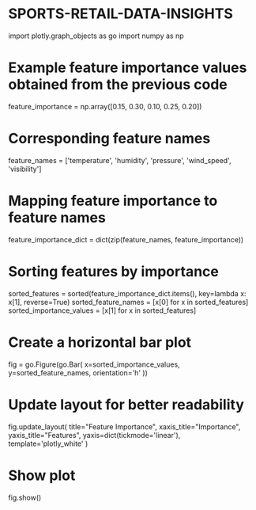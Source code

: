 # SPORTS-RETAIL-DATA-INSIGHTS

import plotly.graph_objects as go
import numpy as np

# Example feature importance values obtained from the previous code
feature_importance = np.array([0.15, 0.30, 0.10, 0.25, 0.20])

# Corresponding feature names
feature_names = ['temperature', 'humidity', 'pressure', 'wind_speed', 'visibility']

# Mapping feature importance to feature names
feature_importance_dict = dict(zip(feature_names, feature_importance))

# Sorting features by importance
sorted_features = sorted(feature_importance_dict.items(), key=lambda x: x[1], reverse=True)
sorted_feature_names = [x[0] for x in sorted_features]
sorted_importance_values = [x[1] for x in sorted_features]

# Create a horizontal bar plot
fig = go.Figure(go.Bar(
    x=sorted_importance_values,
    y=sorted_feature_names,
    orientation='h'
))

# Update layout for better readability
fig.update_layout(
    title="Feature Importance",
    xaxis_title="Importance",
    yaxis_title="Features",
    yaxis=dict(tickmode='linear'),
    template='plotly_white'
)

# Show plot
fig.show()
